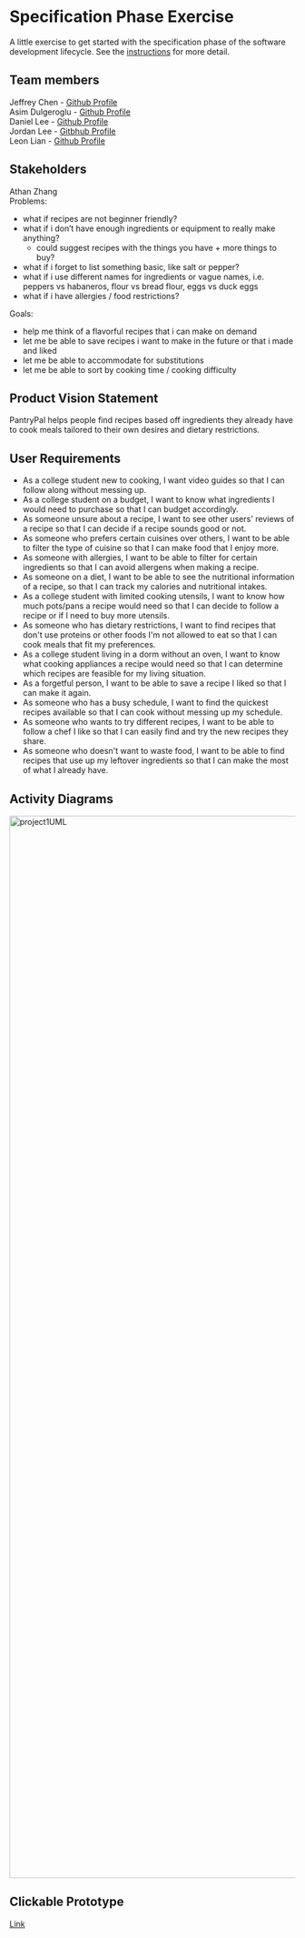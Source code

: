 # Specification Phase Exercise

A little exercise to get started with the specification phase of the software development lifecycle. See the [instructions](instructions.md) for more detail.

## Team members

Jeffrey Chen - [Github Profile](https://github.com/jzc719) <br/>
Asim Dulgeroglu - [Github Profile](https://github.com/asimd0) <br/>
Daniel Lee - [Github Profile](https://github.com/danielleesignup) <br/>
Jordan Lee - [Gitbhub Profile](https://github.com/jjl9930) <br/>
Leon Lian - [Github Profile](https://github.com/ll5373128) <br/>

## Stakeholders

Athan Zhang <br/>
Problems:
- what if recipes are not beginner friendly?
- what if i don’t have enough ingredients or equipment to really make anything?
  - could suggest recipes with the things you have + more things to buy?
- what if i forget to list something basic, like salt or pepper?
- what if i use different names for ingredients or vague names, i.e. peppers vs habaneros, flour vs bread flour, eggs vs duck eggs
- what if i have allergies / food restrictions?

Goals:
- help me think of a flavorful recipes that i can make on demand
- let me be able to save recipes i want to make in the future or that i made and liked
- let me be able to accommodate for substitutions
- let me be able to sort by cooking time / cooking difficulty

## Product Vision Statement

PantryPal helps people find recipes based off ingredients they already have to cook meals tailored to their own desires and dietary restrictions.

## User Requirements

- As a college student new to cooking, I want video guides so that I can follow along without messing up. 
- As a college student on a budget, I want to know  what ingredients I would need to purchase so that I can budget accordingly.
- As someone unsure about a recipe, I want to see other users' reviews of a recipe so that I can decide if a recipe sounds good or not.
- As someone who prefers certain cuisines over others, I want to be able to filter the type of cuisine so that I can make food that I enjoy more. 
- As someone with allergies, I want to be able to filter for certain ingredients so that I can avoid allergens when making a recipe.
- As someone on a diet, I want to be able to see the nutritional information of a recipe, so that I can track my calories and nutritional intakes.
- As a college student with limited cooking utensils, I want to know how much pots/pans a recipe would need so that I can decide to follow a recipe or if I need to buy more utensils.
- As someone who has dietary restrictions, I want to find recipes that don't use proteins or other foods I'm not allowed to eat so that I can cook meals that fit my preferences.
- As a college student living in a dorm without an oven, I want to know what cooking appliances a recipe would need so that I can determine which recipes are feasible for my living situation.
- As a forgetful person, I want to be able to save a recipe I liked so that I can make it again.
- As someone who has a busy schedule, I want to find the quickest recipes available so that I can cook without messing up my schedule.
- As someone who wants to try different recipes, I want to be able to follow a chef I like so that I can easily find and try the new recipes they share.
- As someone who doesn't want to waste food, I want to be able to find recipes that use up my leftover ingredients so that I can make the most of what I already have.

## Activity Diagrams

<img width="3202" height="1869" alt="project1UML" src="https://github.com/user-attachments/assets/6a99ead7-6478-4381-b9ab-d33422ebdcbd" />

## Clickable Prototype

[Link](https://www.figma.com/proto/MZNf7zDtPhqeIsAEKG4rLl/ADJJL-Proj-1?node-id=1-2&p=f&t=Dhv7uboplmLkTa0S-1&scaling=scale-down&content-scaling=fixed&page-id=0%3A1&starting-point-node-id=1%3A2)

